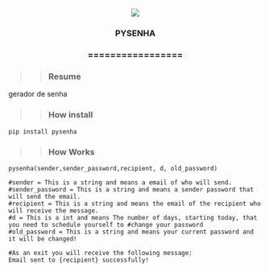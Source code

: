 
<h1 align="center">
<img src="https://img.shields.io/static/v1?label=PYSENHA%20POR&message=Bates&color=7159c1&style=flat-square&logo=ghost"/>

<h3> <p align="center">PYSENHA </p> </h3>

<h3> <p align="center"> ================= </p> </h3>

>> <h3> Resume </h3>

<p> gerador de senha </p>

>> <h3> How install </h3>

```
pip install pysenha

```
>> <h3> How Works </h3>

```
pysenha(sender,sender_password,recipient, d, old_password)

#sender = This is a string and means a email of who will send.
#sender_password = This is a string and means a sender password that will send the email.
#recipient = This is a string and means the email of the recipient who will receive the message.
#d = This is a int and means The number of days, starting today, that you need to schedule yourself to #change your password
#old_password = This is a string and means your current password and it will be changed!

#As an exit you will receive the following message:
Email sent to {recipient} successfully!

```
    